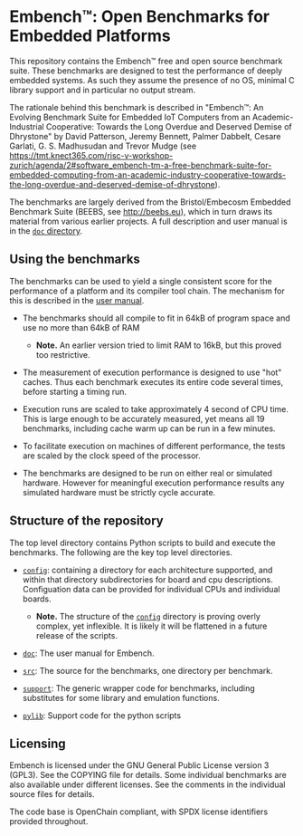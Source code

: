 # Embench&#x2122;: Open Benchmarks for Embedded Platforms

This repository contains the Embench&#x2122; free and open source benchmark
suite.  These benchmarks are designed to test the performance of deeply
embedded systems.  As such they assume the presence of no OS, minimal C
library support and in particular no output stream.

The rationale behind this benchmark is described in "Embench™: An Evolving
Benchmark Suite for Embedded IoT Computers from an Academic-Industrial
Cooperative: Towards the Long Overdue and Deserved Demise of Dhrystone" by David
Patterson, Jeremy Bennett, Palmer Dabbelt, Cesare Garlati, G. S. Madhusudan
and Trevor Mudge (see https://tmt.knect365.com/risc-v-workshop-zurich/agenda/2#software_embench-tm-a-free-benchmark-suite-for-embedded-computing-from-an-academic-industry-cooperative-towards-the-long-overdue-and-deserved-demise-of-dhrystone).

The benchmarks are largely derived from the Bristol/Embecosm Embedded
Benchmark Suite (BEEBS, see http://beebs.eu), which in turn draws its material
from various earlier projects.  A full description and user manual is in the
[`doc` directory](./doc/README.md).

## Using the benchmarks

The benchmarks can be used to yield a single consistent score for the
performance of a platform and its compiler tool chain.  The mechanism for this
is described in the [user manual](./doc/README.md).

- The benchmarks should all compile to fit in 64kB of program space and use no
  more than 64kB of RAM
  - **Note.** An earlier version tried to limit RAM to 16kB, but this proved
    too restrictive.

- The measurement of execution performance is designed to use "hot" caches.
  Thus each benchmark executes its entire code several times, before starting
  a timing run.

- Execution runs are scaled to take approximately 4 second of CPU time. This
  is large enough to be accurately measured, yet means all 19 benchmarks,
  including cache warm up can be run in a few minutes.

- To facilitate execution on machines of different performance, the tests are
  scaled by the clock speed of the processor.

- The benchmarks are designed to be run on either real or simulated
  hardware. However for meaningful execution performance results any simulated
  hardware must be strictly cycle accurate.

## Structure of the repository

The top level directory contains Python scripts to build and execute the
benchmarks.  The following are the key top level directories.

- [`config`](./config): containing a directory for each
  architecture supported, and within that directory subdirectories for board
  and cpu descriptions.  Configuation data can be provided for individual CPUs
  and individual boards.
  - **Note.** The structure of the [`config`](./config) directory is proving
    overly complex, yet inflexible. It is likely it will be flattened in a
    future release of the scripts.

- [`doc`](./doc): The user manual for Embench.

- [`src`](./src): The source for the benchmarks, one directory
  per benchmark.

- [`support`](./support): The generic wrapper code for
  benchmarks, including substitutes for some library and emulation functions.

- [`pylib`](./pylib): Support code for the python scripts

## Licensing

Embench is licensed under the GNU General Public License version 3 (GPL3).
See the COPYING file for details.  Some individual benchmarks are also
available under different licenses.  See the comments in the individual source
files for details.

The code base is OpenChain compliant, with SPDX license identifiers provided
throughout.
